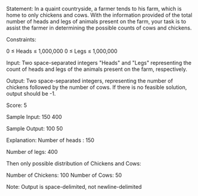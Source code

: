 Statement:
In a quaint countryside, a farmer tends to his farm, which is home to only chickens and cows. With the information provided of the total number of heads and legs of animals present on the farm, your task is to assist the farmer in determining the possible counts of cows and chickens.

Constraints:

0 ≤ Heads ≤ 1,000,000
0 ≤ Legs ≤ 1,000,000

Input:
Two space-separated integers "Heads" and "Legs" representing the count of heads and legs of the animals present on the farm, respectively.

Output:
Two space-separated integers, representing the number of chickens followed by the number of cows. If there is no feasible solution, output should be -1.

Score:
5

Sample Input:
150 400

Sample Output:
100 50

Explanation:
Number of heads : 150

Number of legs: 400

Then only possible distribution of Chickens and Cows:

Number of Chickens: 100
Number of Cows: 50

Note: Output is space-delimited, not newline-delimited